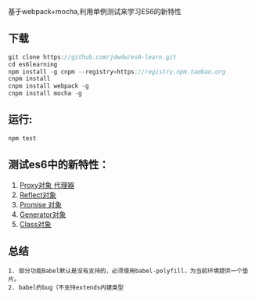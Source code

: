 基于webpack+mocha,利用单例测试来学习ES6的新特性

下载
----

```js
git clone https://github.com/jdwdw/es6-learn.git
cd es6learning
npm install -g cnpm --registry=https://registry.npm.taobao.org
cnpm install
cnpm install webpack -g
cnpm install mocha -g
```

运行:
-----

```js
npm test
```

测试es6中的新特性：
-------------------

1.	[Proxy对象 代理器](./test/proxy.js)
2.	[Reflect对象](./test/reflect.js)
3.	[Promise 对象](./test/promise.js)
4.	[Generator对象](./test/generator.js)
5.  [Class对象](./test/class.js)



总结
----

```
1. 部分功能Babel默认是没有支持的，必须使用babel-polyfill，为当前环境提供一个垫片。
2. babel的bug（不支持extends内建类型
```

